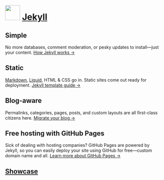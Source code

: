 ﻿# <img src="https://cdn.jsdelivr.net/gh/chtof/chocolatey-packages/automatic/jekyll/jekyll.png" width="48" height="48"/> [Jekyll](https://chocolatey.org/packages/jekyll)

## Simple
No more databases, comment moderation, or pesky updates to install—just your content.
[How Jekyll works →](https://jekyllrb.com/docs/usage)

## Static
[Markdown](https://daringfireball.net/projects/markdown), [Liquid](https://github.com/Shopify/liquid/wiki), HTML & CSS go in. Static sites come out ready for deployment.
[Jekyll template guide →](https://jekyllrb.com/docs/templates)

## Blog-aware
Permalinks, categories, pages, posts, and custom layouts are all first-class citizens here.
[Migrate your blog →](http://import.jekyllrb.com)

## Free hosting with GitHub Pages
Sick of dealing with hosting companies? GitHub Pages are powered by Jekyll, so you can easily deploy your site using GitHub for free—custom domain name and all.
[Learn more about GitHub Pages →](https://pages.github.com)

## [Showcase](https://jekyllrb.com/showcase)